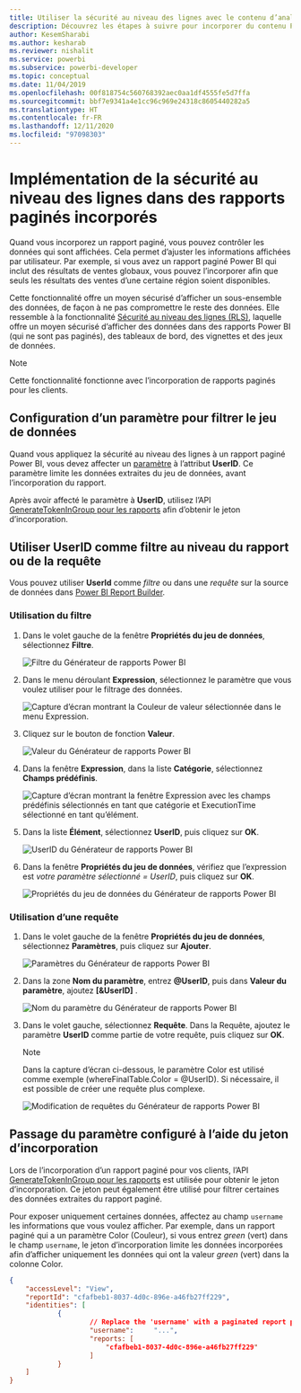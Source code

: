 ```yaml
---
title: Utiliser la sécurité au niveau des lignes avec le contenu d’analytique incorporée Power BI
description: Découvrez les étapes à suivre pour incorporer du contenu Power BI dans votre application.
author: KesemSharabi
ms.author: kesharab
ms.reviewer: nishalit
ms.service: powerbi
ms.subservice: powerbi-developer
ms.topic: conceptual
ms.date: 11/04/2019
ms.openlocfilehash: 00f818754c560768392aec0aa1df4555fe5d7ffa
ms.sourcegitcommit: bbf7e9341a4e1cc96c969e24318c8605440282a5
ms.translationtype: HT
ms.contentlocale: fr-FR
ms.lasthandoff: 12/11/2020
ms.locfileid: "97098303"
---
```

# <a name="implementing-row-level-security-in-embedded-paginated-reports"></a>Implémentation de la sécurité au niveau des lignes dans des rapports paginés incorporés

Quand vous incorporez un rapport paginé, vous pouvez contrôler les données qui sont affichées. Cela permet d’ajuster les informations affichées par utilisateur. Par exemple, si vous avez un rapport paginé Power BI qui inclut des résultats de ventes globaux, vous pouvez l’incorporer afin que seuls les résultats des ventes d’une certaine région soient disponibles.

Cette fonctionnalité offre un moyen sécurisé d’afficher un sous-ensemble des données, de façon à ne pas compromettre le reste des données. Elle ressemble à la fonctionnalité [Sécurité au niveau des lignes (RLS)](embedded-row-level-security.md), laquelle offre un moyen sécurisé d’afficher des données dans des rapports Power BI (qui ne sont pas paginés), des tableaux de bord, des vignettes et des jeux de données.  

> [!NOTE]
> Cette fonctionnalité fonctionne avec l’incorporation de rapports paginés pour les clients.

## <a name="configuring-a-parameter-to-filter-the-dataset"></a>Configuration d’un paramètre pour filtrer le jeu de données

Quand vous appliquez la sécurité au niveau des lignes à un rapport paginé Power BI, vous devez affecter un [paramètre](../../paginated-reports/report-builder-parameters.md) à l’attribut **UserID**. Ce paramètre limite les données extraites du jeu de données, avant l’incorporation du rapport.

Après avoir affecté le paramètre à **UserID**, utilisez l’API [GenerateTokenInGroup pour les rapports](/rest/api/power-bi/embedtoken/reports_generatetokeningroup) afin d’obtenir le jeton d’incorporation.

## <a name="use-userid-as-a-filter-at-report-or-query-level"></a>Utiliser UserID comme filtre au niveau du rapport ou de la requête

Vous pouvez utiliser **UserId** comme *filtre* ou dans une *requête* sur la source de données dans [Power BI Report Builder](../../paginated-reports/report-builder-power-bi.md).

### <a name="using-the-filter"></a>Utilisation du filtre

1. Dans le volet gauche de la fenêtre **Propriétés du jeu de données**, sélectionnez **Filtre**.

    ![Filtre du Générateur de rapports Power BI](media/paginated-reports-row-level-security/filter.png)

2. Dans le menu déroulant **Expression**, sélectionnez le paramètre que vous voulez utiliser pour le filtrage des données.

     ![Capture d’écran montrant la Couleur de valeur sélectionnée dans le menu Expression.](media/paginated-reports-row-level-security/expression.png)

3. Cliquez sur le bouton de fonction **Valeur**. 

    ![Valeur du Générateur de rapports Power BI](media/paginated-reports-row-level-security/function.png)

4. Dans la fenêtre **Expression**, dans la liste **Catégorie**, sélectionnez **Champs prédéfinis**.

    ![Capture d’écran montrant la fenêtre Expression avec les champs prédéfinis sélectionnés en tant que catégorie et ExecutionTime sélectionné en tant qu’élément.](media/paginated-reports-row-level-security/built-in-fields.png)

5. Dans la liste **Élément**, sélectionnez **UserID**, puis cliquez sur **OK**.

    ![UserID du Générateur de rapports Power BI](media/paginated-reports-row-level-security/userid.png)

6. Dans la fenêtre **Propriétés du jeu de données**, vérifiez que l’expression est *votre paramètre sélectionné = UserID*, puis cliquez sur **OK**.

    ![Propriétés du jeu de données du Générateur de rapports Power BI](media/paginated-reports-row-level-security/verify.png)

### <a name="using-a-query"></a>Utilisation d’une requête

1. Dans le volet gauche de la fenêtre **Propriétés du jeu de données**, sélectionnez **Paramètres**, puis cliquez sur **Ajouter**.

    ![Paramètres du Générateur de rapports Power BI](media/paginated-reports-row-level-security/parameters.png)

2. Dans la zone **Nom du paramètre**, entrez **\@UserID**, puis dans **Valeur du paramètre**, ajoutez **[&UserID]** .

    ![Nom du paramètre du Générateur de rapports Power BI](media/paginated-reports-row-level-security/parameter-name.png) 

3. Dans le volet gauche, sélectionnez **Requête**. Dans la Requête, ajoutez le paramètre **UserID** comme partie de votre requête, puis cliquez sur **OK**.
    > [!NOTE]
    > Dans la capture d’écran ci-dessous, le paramètre Color est utilisé comme exemple (whereFinalTable.Color = @UserID). Si nécessaire, il est possible de créer une requête plus complexe.

    ![Modification de requêtes du Générateur de rapports Power BI](media/paginated-reports-row-level-security/query-edit.png)

## <a name="passing-the-configured-parameter-using-the-embed-token"></a>Passage du paramètre configuré à l’aide du jeton d’incorporation

Lors de l’incorporation d’un rapport paginé pour vos clients, l’API [GenerateTokenInGroup pour les rapports](/rest/api/power-bi/embedtoken/reports_generatetokeningroup) est utilisée pour obtenir le jeton d’incorporation. Ce jeton peut également être utilisé pour filtrer certaines des données extraites du rapport paginé.

Pour exposer uniquement certaines données, affectez au champ `username` les informations que vous voulez afficher. Par exemple, dans un rapport paginé qui a un paramètre Color (Couleur), si vous entrez *green* (vert) dans le champ `username`, le jeton d’incorporation limite les données incorporées afin d’afficher uniquement les données qui ont la valeur *green* (vert) dans la colonne Color.

```JSON
{
    "accessLevel": "View",
    "reportId": "cfafbeb1-8037-4d0c-896e-a46fb27ff229",
    "identities": [
            {
                    // Replace the 'username' with a paginated report parameter
                    "username":     "...",
                    "reports: [
                        "cfafbeb1-8037-4d0c-896e-a46fb27ff229"
                    ]
            }
    ]
}
```